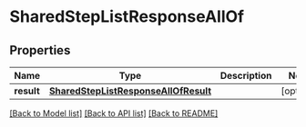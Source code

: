 # SharedStepListResponseAllOf


## Properties
Name | Type | Description | Notes
------------ | ------------- | ------------- | -------------
**result** | [**SharedStepListResponseAllOfResult**](SharedStepListResponseAllOfResult.md) |  | [optional] 

[[Back to Model list]](../README.md#documentation-for-models) [[Back to API list]](../README.md#documentation-for-api-endpoints) [[Back to README]](../README.md)


